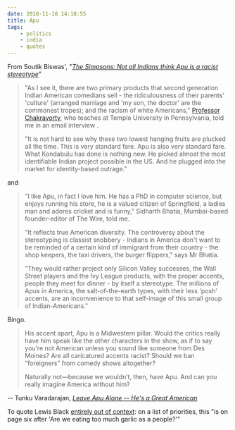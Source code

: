 ```yaml
---
date: 2018-11-18 14:18:55
title: Apu
tags:
    - politics
    - india
    - quotes
---
```


From Soutik Biswas', "[_The Simpsons: Not all Indians think Apu is a racist stereotype_](https://www.bbc.com/news/world-asia-india-44027613)"

> "As I see it, there are two primary products that second generation Indian American comedians sell - the ridiculousness of their parents' 'culture' (arranged marriage and 'my son, the doctor' are the commonest tropes); and the racism of white Americans," [Professor Chakravorty](https://sites.temple.edu/sanjoy/), who teaches at Temple University in Pennsylvania, told me in an email interview .
> 
> "It is not hard to see why these two lowest hanging fruits are plucked all the time. This is very standard fare. Apu is also very standard fare. What Kondabulu has done is nothing new. He picked almost the most identifiable Indian project possible in the US. And he plugged into the market for identity-based outrage."

and

> "I like Apu, in fact I love him. He has a PhD in computer science, but enjoys running his store, he is a valued citizen of Springfield, a ladies man and adores cricket and is funny," Sidharth Bhatia, Mumbai-based founder-editor of The Wire, told me.
> 
> "It reflects true American diversity. The controversy about the stereotyping is classist snobbery - Indians in America don't want to be reminded of a certain kind of immigrant from their country - the shop keepers, the taxi drivers, the burger flippers," says Mr Bhatia.
> 
> "They would rather project only Silicon Valley successes, the Wall Street players and the Ivy League products, with the proper accents, people they meet for dinner - by itself a stereotype. The millions of Apus in America, the salt-of-the-earth types, with their less 'posh' accents, are an inconvenience to that self-image of this small group of Indian-Americans."

Bingo.

> His accent apart, Apu is a Midwestern pillar. Would the critics really have him speak like the other characters in the show, as if to say you’re not American unless you sound like someone from Des Moines? Are all caricatured accents racist? Should we ban “foreigners” from comedy shows altogether?
> 
> Naturally not—because we wouldn’t, then, have Apu. And can you really imagine America without him?

-- Tunku Varadarajan, [_Leave Apu Alone -- He's a Great American_](https://archive.is/EaQaR)

To quote Lewis Black [entirely out of context](http://www.freedomtomarry.org/blog/entry/voice-for-equality-lewis-black): on a list of priorities, this "is on page six after 'Are we eating too much garlic as a people?'"
